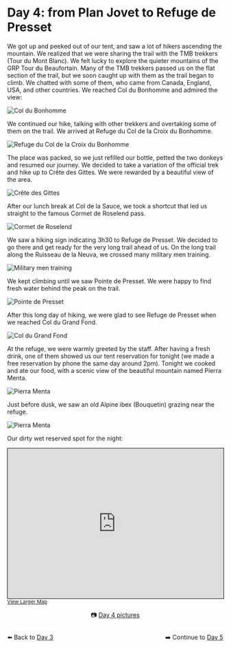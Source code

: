 # Day 4: from Plan Jovet to Refuge de Presset

We got up and peeked out of our tent, and saw a lot of hikers ascending the mountain. We realized that we were sharing the trail with the TMB trekkers (Tour du Mont Blanc). We felt lucky to explore the quieter mountains of the GRP Tour du Beaufortain. Many of the TMB trekkers passed us on the flat section of the trail, but we soon caught up with them as the trail began to climb. We chatted with some of them, who came from Canada, England, USA, and other countries. We reached Col du Bonhomme and admired the view:

![Col du Bonhomme](<photos/media/large/Day 4/20230905_095052.jpg>)

We continued our hike, talking with other trekkers and overtaking some of them on the trail. We arrived at Refuge du Col de la Croix du Bonhomme.

![Refuge du Col de la Croix du Bonhomme](<photos/media/large/Day 4/20230905_111139.jpg>)

The place was packed, so we just refilled our bottle, petted the two donkeys and resumed our journey. We decided to take a variation of the official trek and hike up to Crête des Gittes. We were rewarded by a beautiful view of the area.

![Crête des Gittes](<photos/media/large/Day 4/20230905_120908.jpg>)

After our lunch break at Col de la Sauce, we took a shortcut that led us straight to the famous Cormet de Roselend pass.

![Cormet de Roselend](<photos/media/large/Day 4/20230905_150352.jpg>)

We saw a hiking sign indicating 3h30 to Refuge de Presset. We decided to go there and get ready for the very long trail ahead of us. On the long trail along the Ruisseau de la Neuva, we crossed many military men training.

![Military men training](<photos/media/large/Day 4/20230905_154946.jpg>)

We kept climbing until we saw Pointe de Presset. We were happy to find fresh water behind the peak on the trail.

![Pointe de Presset](<photos/media/large/Day 4/20230905_172148.jpg>)

After this long day of hiking, we were glad to see Refuge de Presset when we reached Col du Grand Fond.

![Col du Grand Fond](<photos/media/large/Day 4/20230905_175257.jpg>)

At the refuge, we were warmly greeted by the staff. After having a fresh drink, one of them showed us our tent reservation for tonight (we made a free reservation by phone the same day around 2pm). Tonight we cooked and ate our food, with a scenic view of the beautiful mountain named Pierra Menta.

![Pierra Menta](<photos/media/large/Day 4/20230905_195908.jpg>)

Just before dusk, we saw an old Alpine ibex (Bouquetin) grazing near the refuge.

![Pierra Menta](<photos/media/large/Day 4/20230905_195908.jpg>)

Our dirty wet reserved spot for the night:

<iframe width="100%" height="350" src="https://www.openstreetmap.org/export/embed.html?bbox=6.647458076477052%2C45.641572878884524%2C6.6832923889160165%2C45.6550730688633&amp;layer=tracestracktopo&amp;marker=45.64832338059471%2C6.665375232696533" style="border: 1px solid black"></iframe>
<small><a href="https://www.openstreetmap.org/?mlat=45.6483&amp;mlon=6.6654#map=16/45.6483/6.6654&amp;layers=P">View Larger Map</a></small>

<div markdown="1" style="text-align: center;">

📷️ [Day 4 pictures](photos/Day-4.html)

</div>

<div markdown="1" style="float: left;">

⬅️ Back to [Day 3](day3.md)

</div>

<div markdown="1" style="float: right;">

➡️ Continue to [Day 5](day5.md)

</div>